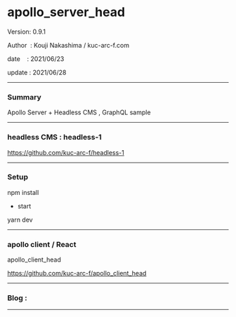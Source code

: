 ﻿# apollo_server_head

 Version: 0.9.1

 Author  : Kouji Nakashima / kuc-arc-f.com

 date    : 2021/06/23

 update  : 2021/06/28 

***
### Summary

Apollo Server + Headless CMS , GraphQL sample

***
### headless CMS : headless-1
https://github.com/kuc-arc-f/headless-1

***
### Setup

npm install

* start

yarn dev

***
### apollo client / React
apollo_client_head

https://github.com/kuc-arc-f/apollo_client_head

***
### Blog :


***

